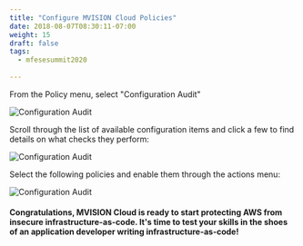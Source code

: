 ```yaml
---
title: "Configure MVISION Cloud Policies"
date: 2018-08-07T08:30:11-07:00
weight: 15
draft: false
tags:
  - mfesesummit2020
  
---
```


From the Policy menu, select "Configuration Audit"

![Configuration Audit](/images/mfe/configaudit.png?classes=border,shadow)

Scroll through the list of available configuration items and click a few to find details on what checks they perform:

![Configuration Audit](/images/mfe/audititemdetails.png?classes=border,shadow)

Select the following policies and enable them through the actions menu:

![Configuration Audit](/images/mfe/enablepolicies.png?classes=border,shadow)

#### Congratulations, MVISION Cloud is ready to start protecting AWS from insecure infrastructure-as-code.  It's time to test your skills in the shoes of an application developer writing infrastructure-as-code!
